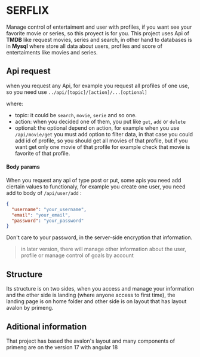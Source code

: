 # SERFLIX

Manage control of entertaiment and user with profiles, if you want see your 
favorite movie or series, so this proyect is for you.
This project uses Api of **TMDB** like request movies, series and search, in other hand to databases is in **Mysql** where store all data about users, profiles and score of entertaiments like movies and series.

## Api request

when you request any Api, for example you request all profiles of one use, so you need use
``../api/[topic]/[action]/...[optional]``

where:
- topic: it could be ``search``, ``movie``, ``serie`` and so one.
- action: when you decided one of them, you put like ``get``, ``add`` or ``delete``
- optional: the optional depend on action, for example when you use ``/api/movie/get``
you must add option to filter data, in that case you could add id of profile, so you should get all movies of that profile, but if you want get only one movie of that profile for example check that movie is favorite of that profile.

#### Body params

When you request any api of type post or put, some apis you need add
ciertain values to functionaly, for example you create one user, you need add to body of ``/api/user/add`` : 

```json
{
  "username": "your_username",
  "email": "your_email",
  "password": "your_password"
}
```

Don't care to your password, in the server-side encryption that information.

> in later version, there will manage other information about the user, profile or manage control of goals by account

## Structure 

Its structure is on two sides, when you access and manage your information and the other side is landing (where anyone access to first time), the landing page is on home folder and other side is on layout that has layout avalon by primeng.

## Aditional information
That project has based the avalon's layout and many components of primeng are on the version 17 with angular 18
